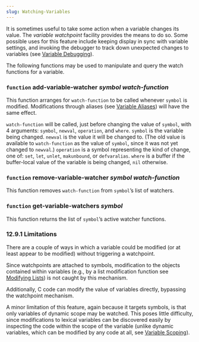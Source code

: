 ```yaml
---
slug: Watching-Variables
---
```


It is sometimes useful to take some action when a variable changes its value. The *variable watchpoint* facility provides the means to do so. Some possible uses for this feature include keeping display in sync with variable settings, and invoking the debugger to track down unexpected changes to variables (see [Variable Debugging](/docs/elisp/Variable-Debugging)).

The following functions may be used to manipulate and query the watch functions for a variable.

### <span className="tag function">`function`</span> **add-variable-watcher** *symbol watch-function*

This function arranges for `watch-function` to be called whenever `symbol` is modified. Modifications through aliases (see [Variable Aliases](/docs/elisp/Variable-Aliases)) will have the same effect.

`watch-function` will be called, just before changing the value of `symbol`, with 4 arguments: `symbol`, `newval`, `operation`, and `where`. `symbol` is the variable being changed. `newval` is the value it will be changed to. (The old value is available to `watch-function` as the value of `symbol`, since it was not yet changed to `newval`.) `operation` is a symbol representing the kind of change, one of: `set`, `let`, `unlet`, `makunbound`, or `defvaralias`. `where` is a buffer if the buffer-local value of the variable is being changed, `nil` otherwise.

### <span className="tag function">`function`</span> **remove-variable-watcher** *symbol watch-function*

This function removes `watch-function` from `symbol`’s list of watchers.

### <span className="tag function">`function`</span> **get-variable-watchers** *symbol*

This function returns the list of `symbol`’s active watcher functions.

### 12.9.1 Limitations

There are a couple of ways in which a variable could be modified (or at least appear to be modified) without triggering a watchpoint.

Since watchpoints are attached to symbols, modification to the objects contained within variables (e.g., by a list modification function see [Modifying Lists](/docs/elisp/Modifying-Lists)) is not caught by this mechanism.

Additionally, C code can modify the value of variables directly, bypassing the watchpoint mechanism.

A minor limitation of this feature, again because it targets symbols, is that only variables of dynamic scope may be watched. This poses little difficulty, since modifications to lexical variables can be discovered easily by inspecting the code within the scope of the variable (unlike dynamic variables, which can be modified by any code at all, see [Variable Scoping](/docs/elisp/Variable-Scoping)).

